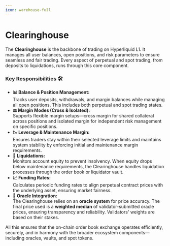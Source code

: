 ```yaml
---
icon: warehouse-full
---
```


# Clearinghouse

The **Clearinghouse** is the backbone of trading on Hyperliquid L1. It manages all user balances, open positions, and risk parameters to ensure seamless and fair trading. Every aspect of perpetual and spot trading, from deposits to liquidations, runs through this core component.

### **Key Responsibilities** 🛠️

* **📊 Balance & Position Management:**\
  Tracks user deposits, withdrawals, and margin balances while managing all open positions. This includes both perpetual and spot trading states.
* **⚖️ Margin Modes (Cross & Isolated):**\
  Supports flexible margin setups—cross margin for shared collateral across positions and isolated margin for independent risk management on specific positions.
* **📉 Leverage & Maintenance Margin:**\
  Ensures traders stay within their selected leverage limits and maintains system stability by enforcing initial and maintenance margin requirements.
* **🚨 Liquidations:**\
  Monitors account equity to prevent insolvency. When equity drops below maintenance requirements, the Clearinghouse handles liquidation processes through the order book or liquidator vault.
* **📈 Funding Rates:**\
  Calculates periodic funding rates to align perpetual contract prices with the underlying asset, ensuring market fairness.
* **📡 Oracle Integration:**\
  The Clearinghouse relies on an **oracle system** for price accuracy. The final price used is a **weighted median** of validator-submitted oracle prices, ensuring transparency and reliability. Validators' weights are based on their stakes.

All this ensures that the on-chain order book exchange operates efficiently, securely, and in harmony with the broader ecosystem components—including oracles, vaults, and spot tokens.
